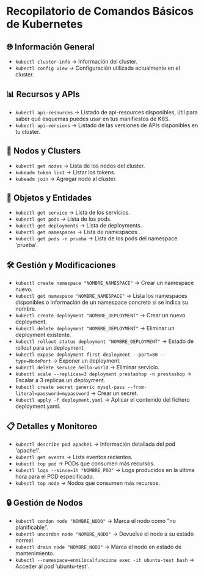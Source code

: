 # Recopilatorio de Comandos Básicos de Kubernetes

## 🌐 Información General
- `kubectl cluster-info` → Información del cluster.
- `kubectl config view` → Configuración utilizada actualmente en el cluster.

## 📊 Recursos y APIs
- `kubectl api-resources` → Listado de api-resources disponibles, útil para saber qué esquemas puedes usar en tus manifiestos de K8S.
- `kubectl api-versions` → Listado de las versiones de APIs disponibles en tu cluster.

## 📡 Nodos y Clusters
- `kubectl get nodes` → Lista de los nodos del cluster.
- `kubeadm token list` → Listar los tokens.
- `kubeadm join` → Agregar nodo al cluster.

## 📁 Objetos y Entidades
- `kubectl get service` → Lista de los servicios.
- `kubectl get pods` → Lista de los pods.
- `kubectl get deployments` → Lista de deployments.
- `kubectl get namespaces` → Lista de namespaces.
- `kubectl get pods -n prueba` → Lista de los pods del namespace 'prueba'.

## 🛠️ Gestión y Modificaciones
- `kubectl create namespace "NOMBRE_NAMESPACE"` → Crear un namespace nuevo.
- `kubectl get namespace "NOMBRE_NAMESPACE"` → Lista los namespaces disponibles o información de un namespace concreto si se indica su nombre.
- `kubectl create deployment "NOMBRE_DEPLOYMENT"` → Crear un nuevo deployment.
- `kubectl delete deployment "NOMBRE_DEPLOYMENT"` → Eliminar un deployment existente.
- `kubectl rollout status deployment "NOMBRE_DEPLOYMENT"` → Estado de rollout para un deployment.
- `kubectl expose deployment first-deployment --port=80 --type=NodePort` → Exponer un deployment.
- `kubectl delete service hello-world` → Eliminar servicio.
- `kubectl scale --replicas=3 deployment prestashop -n prestashop` → Escalar a 3 replicas un deployment.
- `kubectl create secret generic mysql-pass --from-literal=password=mypassword` → Crear un secret.
- `kubectl apply -f deployment.yaml` → Aplicar el contenido del fichero deployment.yaml.

## 📋 Detalles y Monitoreo
- `kubectl describe pod apache1` → Información detallada del pod 'apache1'.
- `kubectl get events` → Lista eventos recientes.
- `kubectl top pod` → PODs que consumen más recursos.
- `kubectl logs --since=1h "NOMBRE_POD"` → Logs producidos en la última hora para el POD especificado.
- `kubectl top node` → Nodos que consumen más recursos.

## 🔒 Gestión de Nodos
- `kubectl cordon node "NOMBRE_NODO"` → Marca el nodo como “no planificable”.
- `kubectl uncordon node "NOMBRE_NODO"` → Devuelve el nodo a su estado normal.
- `kubectl drain node "NOMBRE_NODO"` → Marca el nodo en estado de mantenimiento.
- `kubectl --namespace=enmilocalfunciona exec -it ubuntu-test bash` → Acceder al pod 'ubuntu-test'.
